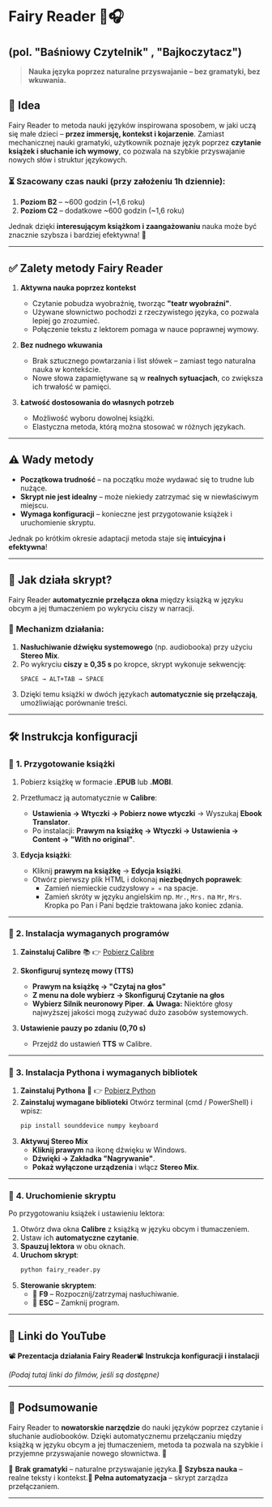 # **Fairy Reader** 📖🎧
## (pol. "Baśniowy Czytelnik" , "Bajkoczytacz") ##

> **Nauka języka poprzez naturalne przyswajanie – bez gramatyki, bez wkuwania.**

## 📌 **Idea**

Fairy Reader to metoda nauki języków inspirowana sposobem, w jaki uczą się małe dzieci – **przez immersję, kontekst i kojarzenie**. Zamiast mechanicznej nauki gramatyki, użytkownik poznaje język poprzez **czytanie książek i słuchanie ich wymowy**, co pozwala na szybkie przyswajanie nowych słów i struktur językowych.

### ⏳ **Szacowany czas nauki (przy założeniu 1h dziennie):**

1. **Poziom B2** – ~600 godzin (~1,6 roku)
2. **Poziom C2** – dodatkowe ~600 godzin (~1,6 roku)

Jednak dzięki **interesującym książkom i zaangażowaniu** nauka może być znacznie szybsza i bardziej efektywna! 🚀

---

## ✅ **Zalety metody Fairy Reader**

1. **Aktywna nauka poprzez kontekst**

   - Czytanie pobudza wyobraźnię, tworząc **"teatr wyobraźni"**.
   - Używane słownictwo pochodzi z rzeczywistego języka, co pozwala lepiej go zrozumieć.
   - Połączenie tekstu z lektorem pomaga w nauce poprawnej wymowy.

2. **Bez nudnego wkuwania**

   - Brak sztucznego powtarzania i list słówek – zamiast tego naturalna nauka w kontekście.
   - Nowe słowa zapamiętywane są w **realnych sytuacjach**, co zwiększa ich trwałość w pamięci.

3. **Łatwość dostosowania do własnych potrzeb**

   - Możliwość wyboru dowolnej książki.
   - Elastyczna metoda, którą można stosować w różnych językach.

---

## ⚠️ **Wady metody**

- **Początkowa trudność** – na początku może wydawać się to trudne lub nużące.
- **Skrypt nie jest idealny** – może niekiedy zatrzymać się w niewłaściwym miejscu.
- **Wymaga konfiguracji** – konieczne jest przygotowanie książek i uruchomienie skryptu.

Jednak po krótkim okresie adaptacji metoda staje się **intuicyjna i efektywna**!

---

## 🎯 **Jak działa skrypt?**

Fairy Reader **automatycznie przełącza okna** między książką w języku obcym a jej tłumaczeniem po wykryciu ciszy w narracji.

### 🔧 **Mechanizm działania:**

1. **Nasłuchiwanie dźwięku systemowego** (np. audiobooka) przy użyciu **Stereo Mix**.
2. Po wykryciu **ciszy ≥ 0,35 s** po kropce, skrypt wykonuje sekwencję:
   ```
   SPACE → ALT+TAB → SPACE
   ```
3. Dzięki temu książki w dwóch językach **automatycznie się przełączają**, umożliwiając porównanie treści.

---

## 🛠 **Instrukcja konfiguracji**

### 🔹 **1. Przygotowanie książki**

1. Pobierz książkę w formacie **.EPUB** lub **.MOBI**.

2. Przetłumacz ją automatycznie w **Calibre**:

   - **Ustawienia → Wtyczki → Pobierz nowe wtyczki** → Wyszukaj **Ebook Translator**.
   - Po instalacji:     **Prawym na książkę → Wtyczki → Ustawienia → Content → "With no original"**.

3. **Edycja książki**:

   - Kliknij **prawym na książkę** → **Edycja książki**.
   - Otwórz pierwszy plik HTML i dokonaj **niezbędnych poprawek**:
     - Zamień niemieckie cudzysłowy `» «` na spacje.
     - Zamień skróty w języku angielskim np. `Mr.`, `Mrs.` na `Mr`, `Mrs`. Kropka po Pan i Pani będzie traktowana jako koniec zdania.

---

### 🔹 **2. Instalacja wymaganych programów**

1. **Zainstaluj Calibre** 📚   👉 [Pobierz Calibre](https://calibre-ebook.com/)

2. **Skonfiguruj syntezę mowy (TTS)**

   - **Prawym na książkę → "Czytaj na głos"**
   - **Z menu na dole wybierz → Skonfiguruj Czytanie na głos**
   - **Wybierz Silnik neuronowy Piper**.     ⚠️ **Uwaga:** Niektóre głosy najwyższej jakości mogą zużywać dużo zasobów systemowych.

3. **Ustawienie pauzy po zdaniu (0,70 s)**

   - Przejdź do ustawień **TTS** w Calibre.

---

### 🔹 **3. Instalacja Pythona i wymaganych bibliotek**

1. **Zainstaluj Pythona** 🐍   👉 [Pobierz Python](https://www.python.org/)
2. **Zainstaluj wymagane biblioteki**   Otwórz terminal (cmd / PowerShell) i wpisz:
   ```sh
   pip install sounddevice numpy keyboard
   ```
3. **Aktywuj Stereo Mix**
   - **Kliknij prawym** na ikonę dźwięku w Windows.
   - **Dźwięki → Zakładka "Nagrywanie"**.
   - **Pokaż wyłączone urządzenia** i włącz **Stereo Mix**.

---

### 🔹 **4. Uruchomienie skryptu**

Po przygotowaniu książek i ustawieniu lektora:

1. Otwórz dwa okna **Calibre** z książką w języku obcym i tłumaczeniem.
2. Ustaw ich **automatyczne czytanie**.
3. **Spauzuj lektora** w obu oknach.
4. **Uruchom skrypt**:
   ```sh
   python fairy_reader.py
   ```
5. **Sterowanie skryptem**:
   - 🔵 **F9** – Rozpocznij/zatrzymaj nasłuchiwanie.
   - 🔴 **ESC** – Zamknij program.

---

## 🎥 **Linki do YouTube**

📽 **Prezentacja działania Fairy Reader**📽 **Instrukcja konfiguracji i instalacji**

*(Podaj tutaj linki do filmów, jeśli są dostępne)*

---

## 📌 **Podsumowanie**

Fairy Reader to **nowatorskie narzędzie** do nauki języków poprzez czytanie i słuchanie audiobooków. Dzięki automatycznemu przełączaniu między książką w języku obcym a jej tłumaczeniem, metoda ta pozwala na szybkie i przyjemne przyswajanie nowego słownictwa. 🚀

🔹 **Brak gramatyki** – naturalne przyswajanie języka.🔹 **Szybsza nauka** – realne teksty i kontekst.🔹 **Pełna automatyzacja** – skrypt zarządza przełączaniem.

---